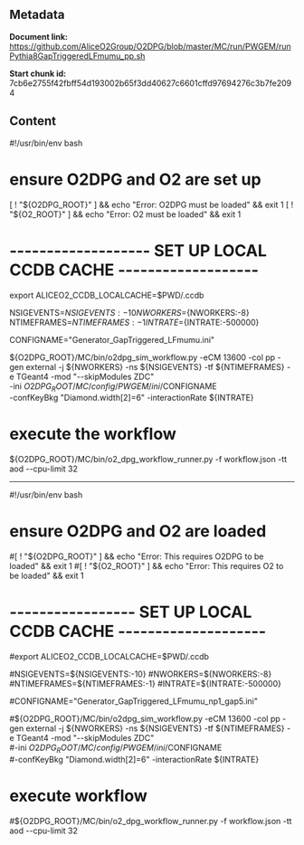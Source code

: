 ## Metadata

**Document link:** https://github.com/AliceO2Group/O2DPG/blob/master/MC/run/PWGEM/runPythia8GapTriggeredLFmumu_pp.sh

**Start chunk id:** 7cb6e2755f42fbff54d193002b65f3dd40627c6601cffd97694276c3b7fe2094

## Content

#!/usr/bin/env bash

# ensure O2DPG and O2 are set up
[ ! "${O2DPG_ROOT}" ] && echo "Error: O2DPG must be loaded" && exit 1
[ ! "${O2_ROOT}" ] && echo "Error: O2 must be loaded" && exit 1

# ------------------- SET UP LOCAL CCDB CACHE -------------------
export ALICEO2_CCDB_LOCALCACHE=$PWD/.ccdb

NSIGEVENTS=${NSIGEVENTS:-10}
NWORKERS=${NWORKERS:-8}
NTIMEFRAMES=${NTIMEFRAMES:-1}
INTRATE=${INTRATE:-500000}

CONFIGNAME="Generator_GapTriggered_LFmumu.ini"

${O2DPG_ROOT}/MC/bin/o2dpg_sim_workflow.py -eCM 13600 -col pp -gen external -j ${NWORKERS} -ns ${NSIGEVENTS} -tf ${NTIMEFRAMES} -e TGeant4 -mod "--skipModules ZDC" \
     -ini $O2DPG_ROOT/MC/config/PWGEM/ini/$CONFIGNAME  \
     -confKeyBkg "Diamond.width[2]=6" -interactionRate ${INTRATE} 

# execute the workflow
${O2DPG_ROOT}/MC/bin/o2_dpg_workflow_runner.py -f workflow.json -tt aod --cpu-limit 32

---

#!/usr/bin/env bash

# ensure O2DPG and O2 are loaded
#[ ! "${O2DPG_ROOT}" ] && echo "Error: This requires O2DPG to be loaded" && exit 1
#[ ! "${O2_ROOT}" ] && echo "Error: This requires O2 to be loaded" && exit 1

# ----------------- SET UP LOCAL CCDB CACHE --------------------
#export ALICEO2_CCDB_LOCALCACHE=$PWD/.ccdb



#NSIGEVENTS=${NSIGEVENTS:-10}
#NWORKERS=${NWORKERS:-8}
#NTIMEFRAMES=${NTIMEFRAMES:-1}
#INTRATE=${INTRATE:-500000}

#CONFIGNAME="Generator_GapTriggered_LFmumu_np1_gap5.ini"

#${O2DPG_ROOT}/MC/bin/o2dpg_sim_workflow.py -eCM 13600 -col pp -gen external -j ${NWORKERS} -ns ${NSIGEVENTS} -tf ${NTIMEFRAMES} -e TGeant4 -mod "--skipModules ZDC" \
     #-ini $O2DPG_ROOT/MC/config/PWGEM/ini/$CONFIGNAME  \
     #-confKeyBkg "Diamond.width[2]=6" -interactionRate ${INTRATE} 

# execute workflow
#${O2DPG_ROOT}/MC/bin/o2_dpg_workflow_runner.py -f workflow.json -tt aod --cpu-limit 32